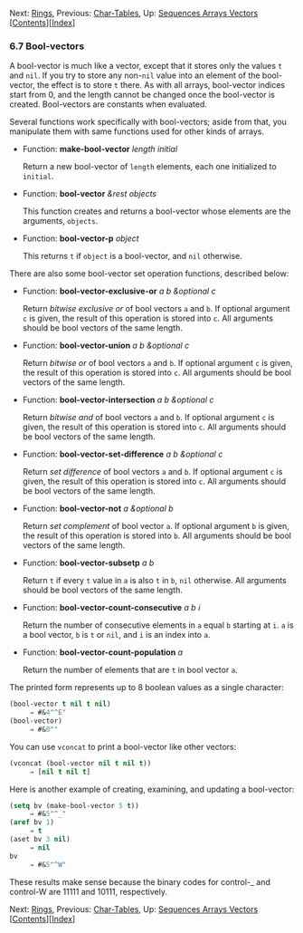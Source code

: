 

Next: [Rings](Rings.html), Previous: [Char-Tables](Char_002dTables.html), Up: [Sequences Arrays Vectors](Sequences-Arrays-Vectors.html)   \[[Contents](index.html#SEC_Contents "Table of contents")]\[[Index](Index.html "Index")]

### 6.7 Bool-vectors

A bool-vector is much like a vector, except that it stores only the values `t` and `nil`. If you try to store any non-`nil` value into an element of the bool-vector, the effect is to store `t` there. As with all arrays, bool-vector indices start from 0, and the length cannot be changed once the bool-vector is created. Bool-vectors are constants when evaluated.

Several functions work specifically with bool-vectors; aside from that, you manipulate them with same functions used for other kinds of arrays.

*   Function: **make-bool-vector** *length initial*

    Return a new bool-vector of `length` elements, each one initialized to `initial`.

<!---->

*   Function: **bool-vector** *\&rest objects*

    This function creates and returns a bool-vector whose elements are the arguments, `objects`.

<!---->

*   Function: **bool-vector-p** *object*

    This returns `t` if `object` is a bool-vector, and `nil` otherwise.

There are also some bool-vector set operation functions, described below:

*   Function: **bool-vector-exclusive-or** *a b \&optional c*

    Return *bitwise exclusive or* of bool vectors `a` and `b`. If optional argument `c` is given, the result of this operation is stored into `c`. All arguments should be bool vectors of the same length.

<!---->

*   Function: **bool-vector-union** *a b \&optional c*

    Return *bitwise or* of bool vectors `a` and `b`. If optional argument `c` is given, the result of this operation is stored into `c`. All arguments should be bool vectors of the same length.

<!---->

*   Function: **bool-vector-intersection** *a b \&optional c*

    Return *bitwise and* of bool vectors `a` and `b`. If optional argument `c` is given, the result of this operation is stored into `c`. All arguments should be bool vectors of the same length.

<!---->

*   Function: **bool-vector-set-difference** *a b \&optional c*

    Return *set difference* of bool vectors `a` and `b`. If optional argument `c` is given, the result of this operation is stored into `c`. All arguments should be bool vectors of the same length.

<!---->

*   Function: **bool-vector-not** *a \&optional b*

    Return *set complement* of bool vector `a`. If optional argument `b` is given, the result of this operation is stored into `b`. All arguments should be bool vectors of the same length.

<!---->

*   Function: **bool-vector-subsetp** *a b*

    Return `t` if every `t` value in `a` is also `t` in `b`, `nil` otherwise. All arguments should be bool vectors of the same length.

<!---->

*   Function: **bool-vector-count-consecutive** *a b i*

    Return the number of consecutive elements in `a` equal `b` starting at `i`. `a` is a bool vector, `b` is `t` or `nil`, and `i` is an index into `a`.

<!---->

*   Function: **bool-vector-count-population** *a*

    Return the number of elements that are `t` in bool vector `a`.

The printed form represents up to 8 boolean values as a single character:

```lisp
(bool-vector t nil t nil)
     ⇒ #&4"^E"
(bool-vector)
     ⇒ #&0""
```

You can use `vconcat` to print a bool-vector like other vectors:

```lisp
(vconcat (bool-vector nil t nil t))
     ⇒ [nil t nil t]
```

Here is another example of creating, examining, and updating a bool-vector:

```lisp
(setq bv (make-bool-vector 5 t))
     ⇒ #&5"^_"
(aref bv 1)
     ⇒ t
(aset bv 3 nil)
     ⇒ nil
bv
     ⇒ #&5"^W"
```

These results make sense because the binary codes for control-\_ and control-W are 11111 and 10111, respectively.

Next: [Rings](Rings.html), Previous: [Char-Tables](Char_002dTables.html), Up: [Sequences Arrays Vectors](Sequences-Arrays-Vectors.html)   \[[Contents](index.html#SEC_Contents "Table of contents")]\[[Index](Index.html "Index")]
